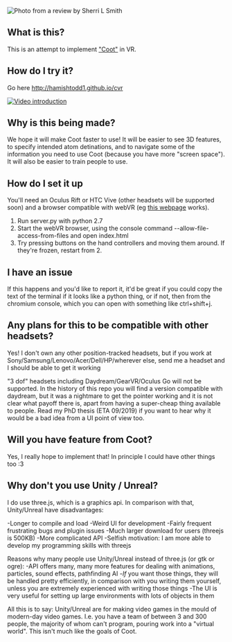 ![Photo from a review by Sherri L Smith](http://hamishtodd1.github.io/personal/vrExample.png)

## What is this?

This is an attempt to implement ["Coot"](https://www2.mrc-lmb.cam.ac.uk/personal/pemsley/coot/) in VR.

## How do I try it?

Go here http://hamishtodd1.github.io/cvr

[![Video introduction](https://img.youtube.com/vi/TdyYOWKDpGc/0.jpg)](https://www.youtube.com/watch?v=TdyYOWKDpGc)

## Why is this being made?

We hope it will make Coot faster to use! It will be easier to see 3D features, to specify intended atom detinations, and to navigate some of the information you need to use Coot (because you have more "screen space"). It will also be easier to train people to use.

## How do I set it up

You'll need an Oculus Rift or HTC Vive (other headsets will be supported soon) and a browser compatible with webVR (eg [this webpage](https://webvr.info/samples/XX-vr-controllers.html) works).

1. Run server.py with python 2.7
2. Start the webVR browser, using the console command --allow-file-access-from-files and open index.html
3. Try pressing buttons on the hand controllers and moving them around. If they're frozen, restart from 2.

## I have an issue

If this happens and you'd like to report it, it'd be great if you could copy the text of the terminal if it looks like a python thing, or if not, then from the chromium console, which you can open with something like ctrl+shift+j.

## Any plans for this to be compatible with other headsets?

Yes! I don't own any other position-tracked headsets, but if you work at Sony/Samsung/Lenovo/Acer/Dell/HP/wherever else, send me a headset and I should be able to get it working

"3 dof" headsets including Daydream/GearVR/Oculus Go will not be supported. In the history of this repo you will find a version compatible with daydream, but it was a nightmare to get the pointer working and it is not clear what payoff there is, apart from having a super-cheap thing available to people. Read my PhD thesis (ETA 09/2019) if you want to hear why it would be a bad idea from a UI point of view too.

## Will you have feature <x> from Coot?

Yes, I really hope to implement that! In principle I could have other things too :3

## Why don't you use Unity / Unreal?

I do use three.js, which is a graphics api. In comparison with that, Unity/Unreal have disadvantages:

-Longer to compile and load
-Weird UI for development
-Fairly frequent frustrating bugs and plugin issues
-Much larger download for users (threejs is 500KB)
-More complicated API
-Selfish motivation: I am more able to develop my programming skills with threejs

Reasons why many people use Unity/Unreal instead of three.js (or gtk or ogre):
-API offers many, many more features for dealing with animations, particles, sound effects, pathfinding AI
-*If* you want those things, they will be handled pretty efficiently, in comparison with you writing them yourself, unless you are extremely experienced with writing those things
-The UI is very useful for setting up large environments with lots of objects in them

All this is to say: Unity/Unreal are for making video games in the mould of modern-day video games. I.e. you have a team of between 3 and 300 people, the majority of whom can't program, pouring work into a "virtual world". This isn't much like the goals of Coot.